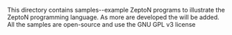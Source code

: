 This directory contains samples--example ZeptoN programs to illustrate the ZeptoN programming language. As more are developed the will be added. All the samples are open-source and use the GNU GPL v3 license
